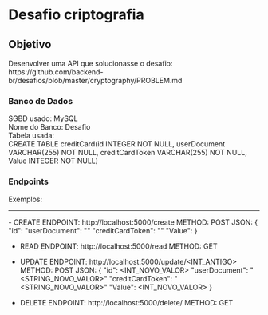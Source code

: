 # Desafio criptografia

## Objetivo 
<p>Desenvolver uma API que solucionasse o desafio: https://github.com/backend-br/desafios/blob/master/cryptography/PROBLEM.md</p>

### Banco de Dados

<p>
SGBD usado: MySQL<br>
Nome do Banco: Desafio<br>
Tabela usada:<br>
CREATE TABLE creditCard(id INTEGER NOT NULL, userDocument VARCHAR(255) NOT NULL, creditCardToken VARCHAR(255) NOT NULL, Value INTEGER NOT NULL)<br>
</p>

### Endpoints

Exemplos:
<hr>
<p>
- CREATE
ENDPOINT: http://localhost:5000/create
METHOD: POST
JSON:
{
    "id": <INT>
    "userDocument": "<STRING>"
    "creditCardToken": "<STRING>"
    "Value": <INT>
}

- READ
ENDPOINT: http://localhost:5000/read
METHOD: GET



- UPDATE
ENDPOINT: http://localhost:5000/update/<INT_ANTIGO>
METHOD: POST
JSON:
{
    "id": <INT_NOVO_VALOR>
    "userDocument": "<STRING_NOVO_VALOR>"
    "creditCardToken": "<STRING_NOVO_VALOR>"
    "Value": <INT_NOVO_VALOR>
}

- DELETE
ENDPOINT: http://localhost:5000/delete/<INT>
METHOD: GET
</p>